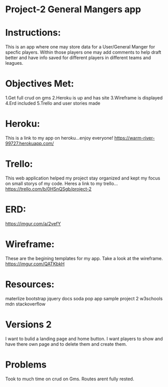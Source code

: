 # Project-2 General Mangers app

# Instructions: 
This is an app where one may store data for a User/General Manger for specfic players. Within those players one may add comments to help draft better and have info saved for different players in different teams and leagues. 

# Objectives Met:
1.Get full crud on gms 
2.Heroku is up and has site
3.Wireframe is displayed
4.Erd included
5.Trello and user stories made

# Heroku: 
This is a link to my app on heroku...enjoy everyone! 
https://warm-river-99727.herokuapp.com/

# Trello: 
This web application helped my project stay organized and kept my focus on small storys of my code. Heres a link to my trello... 
https://trello.com/b/0HSnQSgb/project-2
# ERD:
https://imgur.com/a/2vefY
# Wireframe: 
These are the begining templates for my app. Take a look at the wireframe.
https://imgur.com/QATKbkH
# Resources:
materlize
bootstrap
jquery docs
soda pop app 
sample project 2 
w3schools
mdn
stackoverflow
# Versions 2
I want to bulid a landing page and home button. 
I want players to show and have there own page and to delete them and create them.

# Problems
Took to much time on crud on Gms. 
Routes arent fully rested.



